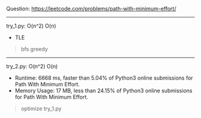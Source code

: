 Question: https://leetcode.com/problems/path-with-minimum-effort/

---

try_1.py: O(n^2) O(n)

* TLE

> bfs greedy

---

try_2.py: O(n^2) O(n)

* Runtime: 6668 ms, faster than 5.04% of Python3 online submissions for Path With Minimum Effort.
* Memory Usage: 17 MB, less than 24.15% of Python3 online submissions for Path With Minimum Effort.

> optimize try_1.py 
